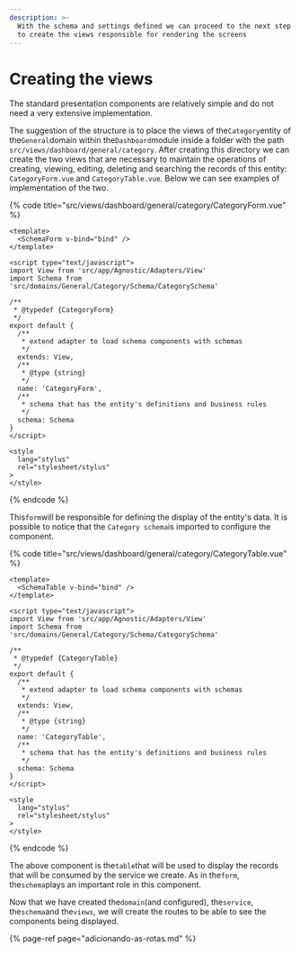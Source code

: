 ```yaml
---
description: >-
  With the schema and settings defined we can proceed to the next step which is
  to create the views responsible for rendering the screens
---
```


# Creating the views

The standard presentation components are relatively simple and do not need a very extensive implementation.

The suggestion of the structure is to place the views of the`Category`entity of the`General`domain within the`Dashboard`module inside a folder with the path `src/views/dashboard/general/category`. After creating this directory we can create the two views that are necessary to maintain the operations of creating, viewing, editing, deleting and searching the records of this entity: `CategoryForm.vue` and `CategoryTable.vue`. Below we can see examples of implementation of the two.

{% code title="src/views/dashboard/general/category/CategoryForm.vue" %}
```markup
<template>
  <SchemaForm v-bind="bind" />
</template>

<script type="text/javascript">
import View from 'src/app/Agnostic/Adapters/View'
import Schema from 'src/domains/General/Category/Schema/CategorySchema'

/**
 * @typedef {CategoryForm}
 */
export default {
  /**
   * extend adapter to load schema components with schemas
   */
  extends: View,
  /**
   * @type {string}
   */
  name: 'CategoryForm',
  /**
   * schema that has the entity's definitions and business rules
   */
  schema: Schema
}
</script>

<style
  lang="stylus"
  rel="stylesheet/stylus"
>
</style>
```
{% endcode %}

This`form`will be responsible for defining the display of the entity's data. It is possible to notice that the `Category schema`is imported to configure the component.

{% code title="src/views/dashboard/general/category/CategoryTable.vue" %}
```markup
<template>
  <SchemaTable v-bind="bind" />
</template>

<script type="text/javascript">
import View from 'src/app/Agnostic/Adapters/View'
import Schema from 'src/domains/General/Category/Schema/CategorySchema'

/**
 * @typedef {CategoryTable}
 */
export default {
  /**
   * extend adapter to load schema components with schemas
   */
  extends: View,
  /**
   * @type {string}
   */
  name: 'CategoryTable',
  /**
   * schema that has the entity's definitions and business rules
   */
  schema: Schema
}
</script>

<style
  lang="stylus"
  rel="stylesheet/stylus"
>
</style>
```
{% endcode %}

The above component is the`table`that will be used to display the records that will be consumed by the service we create. As in the`form`, the`schema`plays an important role in this component.

Now that we have created the`domain`\(and configured\), the`service`, the`schema`and the`views`, we will create the routes to be able to see the components being displayed.

{% page-ref page="adicionando-as-rotas.md" %}

